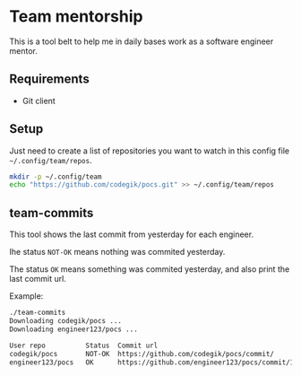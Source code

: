 # Team mentorship

This is a tool belt to help me in daily bases work as a software engineer mentor.

## Requirements
- Git client

## Setup
Just need to create a list of repositories you want to watch in this config file `~/.config/team/repos`.

```bash
mkdir -p ~/.config/team
echo "https://github.com/codegik/pocs.git" >> ~/.config/team/repos
```

## team-commits

This tool shows the last commit from yesterday for each engineer.

Ihe status `NOT-OK` means nothing was commited yesterday.

The status `OK` means something was commited yesterday, and also print the last commit url.


Example:
```bash
./team-commits
Downloading codegik/pocs ...
Downloading engineer123/pocs ...

User repo          Status  Commit url
codegik/pocs       NOT-OK  https://github.com/codegik/pocs/commit/
engineer123/pocs   OK      https://github.com/engineer123/pocs/commit/12345678909058ae72b4c0c284110e5539b7f69a

```


